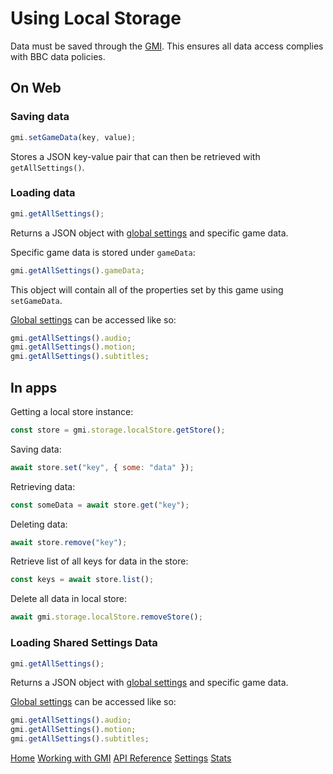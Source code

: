 # Using Local Storage

Data must be saved through the [GMI](gmi.md). This ensures all data access complies with BBC data policies.

## On Web

### Saving data

```javascript
gmi.setGameData(key, value);
```

Stores a JSON key-value pair that can then be retrieved with `getAllSettings()`.

### Loading data

```javascript
gmi.getAllSettings();
```

Returns a JSON object with [global settings](settings.md#global-settings) and specific game data.

Specific game data is stored under `gameData`:

```javascript
gmi.getAllSettings().gameData;
```

This object will contain all of the properties set by this game using `setGameData`.

[Global settings](settings.md#global-settings) can be accessed like so:

```javascript
gmi.getAllSettings().audio;
gmi.getAllSettings().motion;
gmi.getAllSettings().subtitles;
```

## In apps

Getting a local store instance:

```javascript
const store = gmi.storage.localStore.getStore();
```

Saving data:

```javascript
await store.set("key", { some: "data" });
```

Retrieving data:

```javascript
const someData = await store.get("key");
```

Deleting data:

```javascript
await store.remove("key");
```

Retrieve list of all keys for data in the store:

```javascript
const keys = await store.list();
```

Delete all data in local store:

```javascript
await gmi.storage.localStore.removeStore();
```

### Loading Shared Settings Data

```javascript
gmi.getAllSettings();
```

Returns a JSON object with [global settings](settings.md#global-settings) and specific game data.

[Global settings](settings.md#global-settings) can be accessed like so:

```javascript
gmi.getAllSettings().audio;
gmi.getAllSettings().motion;
gmi.getAllSettings().subtitles;
```

[Home](../README.md)
[Working with GMI](working-with-gmi.md)
[API Reference](gmi.md)
[Settings](settings.md)
[Stats](stats.md#stats)
